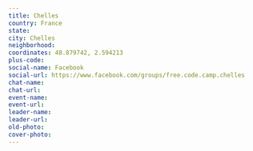 ```yaml
---
title: Chelles
country: France
state: 
city: Chelles
neighborhood: 
coordinates: 48.879742, 2.594213
plus-code:
social-name: Facebook
social-url: https://www.facebook.com/groups/free.code.camp.chelles
chat-name:
chat-url:
event-name:
event-url:
leader-name:
leader-url:
old-photo: 
cover-photo:
---
```

